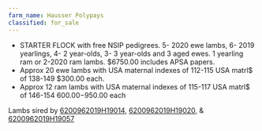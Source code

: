 ```yaml
---
farm_name: Hausser Polypays
classified: for_sale
---
```


* STARTER FLOCK with free NSIP pedigrees.   5- 2020 ewe lambs, 6- 2019 yearlings, 4- 2 year-olds, 3- 3 year-olds and 3 aged ewes.  1 yearling ram or 2-2020 ram lambs.  $6750.00 includes APSA papers.   
* Approx 20 ewe lambs with USA maternal indexes of 112-115  USA matrl$ of 138-149 $300.00 each.
* Approx 12 ram lambs with USA maternal indexes of 115-117  USA matrl$ of 146-154 $600.00-$950.00 each

Lambs sired by [6200962019H19014](http://nsipsearch.nsip.org/#!/details/6200962019H19014), [6200962019H19020](http://nsipsearch.nsip.org/#!/details/6200962019H19020), & [6200962019H19057](http://nsipsearch.nsip.org/#!/details/6200962019H19057)
